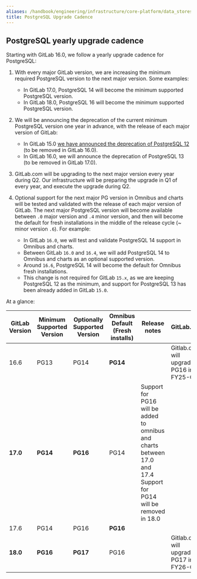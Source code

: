 ```yaml
---
aliases: /handbook/engineering/infrastructure/core-platform/data_stores/database/postgresql-upgrade-cadence.html
title: PostgreSQL Upgrade Cadence
---
```


## PostgreSQL yearly upgrade cadence

Starting with GitLab 16.0, we follow a yearly upgrade cadence for PostgreSQL:

1. With every major GitLab version, we are increasing the minimum required PostgreSQL version to the next major version. Some examples:
   - In GitLab 17.0, PostgreSQL 14 will become the minimum supported PostgreSQL version.
   - In GitLab 18.0, PostgreSQL 16 will become the minimum supported PostgreSQL version.

1. We will be announcing the deprecation of the current minimum PostgreSQL version one year in advance, with the release of each major version of GitLab:

   - In GitLab 15.0 [we have announced the deprecation of PostgreSQL 12](https://gitlab.com/gitlab-org/gitlab/-/merge_requests/87016) (to be removed in GitLab 16.0).
   - In GitLab 16.0, we will announce the deprecation of PostgreSQL 13 (to be removed in GitLab 17.0).

1. GitLab.com will be upgrading to the next major version every year during Q2. Our infrastructure will be preparing the upgrade in Q1 of every year, and execute the upgrade during Q2.

1. Optional support for the next major PG version in Omnibus and charts will be tested and validated with the release of each major version of GitLab. The next major PostgreSQL version will become available between `.0` major version and `.4` minor version, and then will become the default for fresh installations in the middle of the release cycle (\~ minor version `.6`). For example:

   - In GitLab `16.0`, we will test and validate PostgreSQL 14 support in Omnibus and charts.
   - Between GitLab `16.0` and `16.4`, we will add PostgreSQL 14 to Omnibus and charts as an optional supported version.
   - Around `16.6`, PostgreSQL 14 will become the default for Omnibus fresh installations.
   - This change is not required for GitLab `15.x`, as we are keeping PostgreSQL 12 as the minimum, and support for PostgreSQL 13 has been already added in GitLab `15.0`.

At a glance:

| GitLab Version | Minimum Supported Version | Optionally Supported Version | Omnibus Default (Fresh installs) | Release notes | GitLab.com |
|----------------|---------------------------|------------------------------|----------------------------------|---------------|------------|
|     16.6       |         PG13              |           PG14               |    **PG14**                      |  | Gitlab.com will upgrade to PG16 in FY25-Q2 |
|   **17.0**     |       **PG14**            |         **PG16**             |      PG14                        | Support for PG16 will be added to omnibus and charts between 17.0 and 17.4<br />Support for PG14 will be removed in 18.0 | |
|     17.6       |         PG14              |           PG16               |    **PG16**                      |  | |
|   **18.0**     |       **PG16**            |         **PG17**             |      PG16                        |  | Gitlab.com will upgrade to PG17 in FY26-Q2 |
